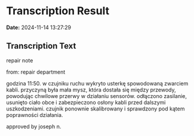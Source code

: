 ﻿# Transcription Result
**Date:** 2024-11-14 13:27:29

## Transcription Text

repair note

from: repair department

godzina 11:50. w czujniku ruchu wykryto usterkę spowodowaną zwarciem kabli. przyczyną była mała mysz, która dostała się między przewody, powodując chwilowe przerwy w działaniu sensorów. odłączono zasilanie, usunięto ciało obce i zabezpieczono osłony kabli przed dalszymi uszkodzeniami. czujnik ponownie skalibrowany i sprawdzony pod kątem poprawności działania.

approved by joseph n.
